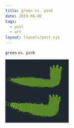 ```yaml
---
title: green vs. pink
date: 2019-08-06
tags:
  - post
  - art
layout: layouts/post.njk
---
```

<code class="language-js">green</code>
<code class="language-css">vs.</code>
<code class="language-html">pink</code>

<a href="/img/greenvspink/greenvspink.png" target="_blank">
<img src="/img/greenvspink/gvp.png" alt="green vs. pink." style="width:200px;height:200px;">
</a>
